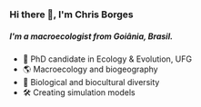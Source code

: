 <!--
**chrisborges/chrisborges** is a ✨ _special_ ✨ repository because its `README.md` (this file) appears on your GitHub profile.

Here are some ideas to get you started:

-->

### Hi there 👋, I'm Chris Borges
##### I'm a macroecologist from Goiânia, Brasil.

- 🔎 PhD candidate in Ecology & Evolution, UFG
- 🌎 Macroecology and biogeography
- 🐒 Biological and biocultural diversity
- 🛠 Creating simulation models

